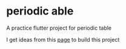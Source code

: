 # periodic able

A practice flutter project for periodic table


I get ideas from this [page](https://elements.wlonk.com/index.htm) to build this project